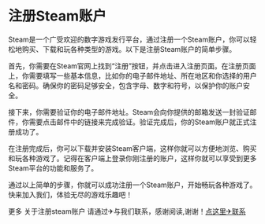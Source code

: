 # 注册Steam账户

Steam是一个广受欢迎的数字游戏发行平台，通过注册一个Steam账户，你可以轻松地购买、下载和玩各种类型的游戏。以下是注册Steam账户的简单步骤。

首先，你需要在Steam官网上找到“注册”按钮，并点击进入注册页面。在注册页面上，你需要填写一些基本信息，比如你的电子邮件地址、所在地区和你选择的用户名和密码。确保你的密码足够安全，包含字母、数字和符号，以保护你的账户安全。

接下来，你需要验证你的电子邮件地址。Steam会向你提供的邮箱发送一封验证邮件，你需要点击邮件中的链接来完成验证。验证完成后，你的Steam账户就正式注册成功了。

在注册完成后，你可以下载并安装Steam客户端，这样你就可以方便地浏览、购买和玩各种游戏了。记得在客户端上登录你刚注册的账户，这样你就可以享受到更多Steam平台的功能和服务了。

通过以上简单的步骤，你就可以成功注册一个Steam账户，开始畅玩各种游戏了。快来加入我们，体验无尽的游戏乐趣吧！

更多 关于注册steam账户 请通过✈与我们联系，感谢阅读,谢谢！[点这里✈联系](https://ss.k02.cc)